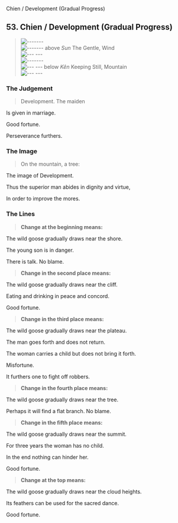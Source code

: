 Chien / Development (Gradual Progress)
## 53. Chien / Development (Gradual Progress)
> ![-------](../images/yangU.gif)   
> ![-------](../images/yangU.gif) above _Sun_ The Gentle, Wind  
> ![--- ---](../images/yinU.gif)   
> ![-------](../images/yangU.gif)   
> ![--- ---](../images/yinU.gif) below _Kên_ Keeping Still, Mountain  
> ![--- ---](../images/yinU.gif)
### The Judgement
> Development. The maiden  
> 
 Is given in marriage.  
> 
 Good fortune.  
> 
 Perseverance furthers.
### The Image
> On the mountain, a tree:  
> 
 The image of Development.  
> 
 Thus the superior man abides in dignity and virtue,  
> 
 In order to improve the mores.
### The Lines

 > **Change at the beginning means:**  
> 
 The wild goose gradually draws near the shore.  
> 
 The young son is in danger.  
> 
 There is talk. No blame.
 > **Change in the second place means:**  
> 
 The wild goose gradually draws near the cliff.  
> 
 Eating and drinking in peace and concord.  
> 
 Good fortune.
 > **Change in the third place means:**  
> 
 The wild goose gradually draws near the plateau.  
> 
 The man goes forth and does not return.  
> 
 The woman carries a child but does not bring it forth.  
> 
 Misfortune.  
> 
 It furthers one to fight off robbers.
 > **Change in the fourth place means:**  
> 
 The wild goose gradually draws near the tree.  
> 
 Perhaps it will find a flat branch. No blame.
 > **Change in the fifth place means:**  
> 
 The wild goose gradually draws near the summit.  
> 
 For three years the woman has no child.  
> 
 In the end nothing can hinder her.  
> 
 Good fortune.
 > **Change at the top means:**  
> 
 The wild goose gradually draws near the cloud heights.  
> 
 Its feathers can be used for the sacred dance.  
> 
 Good fortune.



